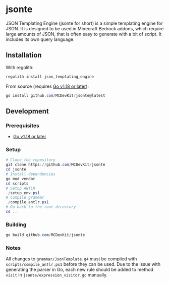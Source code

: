 # jsonte

JSON Templating Engine (jsonte for short) is a simple templating engine for JSON. 
It is designed to be used in Minecraft Bedrock addons, which require large amounts of JSON, 
that is often easy to generate with a bit of script. 
It includes its own query language.

## Installation

With regolith:

```powershell
regolith install json_templating_engine
```

From source (requires [Go v1.18 or later](https://golang.org/)):

```powershell
go install github.com/MCDevKit/jsonte@latest
```

## Development

### Prerequisites

- [Go v1.18 or later](https://golang.org/)

### Setup

```powershell
# Clone the repository
git clone https://github.com/MCDevKit/jsonte
cd jsonte
# Install dependencies
go mod vendor
cd scripts
# Setup ANTLR
./setup_env.ps1
# Compile grammar
./compile_antlr.ps1
# Go back to the root directory
cd ..
```

### Building

```powershell
go build github.com/MCDevKit/jsonte
```

### Notes

All changes to `grammar/JsonTemplate.g4` must be compiled with `scripts/compile_antlr.ps1` before they can be used.
Due to the issue with generating the parser in Go, each new rule should be added to method `visit` in `jsonte/expression_visitor.go` manually.